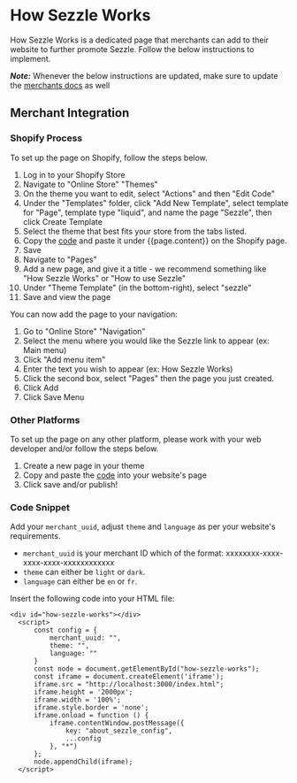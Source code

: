 # How Sezzle Works

How Sezzle Works is a dedicated page that merchants can add to their website to further promote Sezzle. Follow the below instructions to implement.

**_Note:_** Whenever the below instructions are updated, make sure to update the [merchants docs](https://merchant-help.sezzle.com/hc/en-us/articles/360041531132-How-do-I-make-an-About-Sezzle-page-) as well

## Merchant Integration

### Shopify Process

To set up the page on Shopify, follow the steps below.

1. Log in to your Shopify Store
1. Navigate to "Online Store" "Themes"
1. On the theme you want to edit, select "Actions" and then "Edit Code"
1. Under the "Templates" folder, click "Add New Template", select template for "Page", template type "liquid", and name the page "Sezzle", then click Create Template
1. Select the theme that best fits your store from the tabs listed.
1. Copy the [code](#code-snippet) and paste it under {{page.content}} on the Shopify page.
1. Save
1. Navigate to "Pages"
1. Add a new page, and give it a title - we recommend something like "How Sezzle Works" or "How to use Sezzle"
1. Under "Theme Template" (in the bottom-right), select "sezzle"
1. Save and view the page

You can now add the page to your navigation:

1. Go to "Online Store" "Navigation"
1. Select the menu where you would like the Sezzle link to appear (ex: Main menu)
1. Click "Add menu item"
1. Enter the text you wish to appear (ex: How Sezzle Works)
1. Click the second box, select "Pages" then the page you just created.
1. Click Add
1. Click Save Menu

### Other Platforms

To set up the page on any other platform, please work with your web developer and/or follow the steps below.

1. Create a new page in your theme
1. Copy and paste the [code](#code-snippet) into your website's page
1. Click save and/or publish!

### Code Snippet
Add your `merchant_uuid`, adjust `theme` and `language` as per your website's requirements.

- `merchant_uuid` is your merchant ID which of the format: xxxxxxxx-xxxx-xxxx-xxxx-xxxxxxxxxxxx
- `theme` can either be `light` or `dark`.
- `language` can either be `en` or `fr`.

Insert the following code into your HTML file:

```
<div id="how-sezzle-works"></div>
  <script>
      const config = {
          merchant_uuid: "",
          theme: "",
          language: ""
      }
      const node = document.getElementById("how-sezzle-works");
      const iframe = document.createElement('iframe');
      iframe.src = "http://localhost:3000/index.html";
      iframe.height = '2000px';
      iframe.width = '100%';
      iframe.style.border = 'none';
      iframe.onload = function () {
          iframe.contentWindow.postMessage({
              key: "about_sezzle_config",
              ...config
          }, "*")
      };
      node.appendChild(iframe);
  </script>
```
